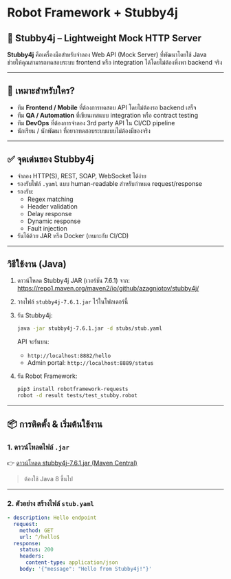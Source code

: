 # Robot Framework + Stubby4j
## 🚀 Stubby4j – Lightweight Mock HTTP Server

**Stubby4j** คือเครื่องมือสำหรับจำลอง Web API (Mock Server) ที่พัฒนาโดยใช้ Java  
ช่วยให้คุณสามารถทดสอบระบบ frontend หรือ integration ได้โดยไม่ต้องพึ่งพา backend จริง

---

## 🔧 เหมาะสำหรับใคร?
- ทีม **Frontend / Mobile** ที่ต้องการทดสอบ API โดยไม่ต้องรอ backend เสร็จ
- ทีม **QA / Automation** ที่เขียนเทสแบบ integration หรือ contract testing
- ทีม **DevOps** ที่ต้องการจำลอง 3rd party API ใน CI/CD pipeline
- นักเรียน / นักพัฒนา ที่อยากทดสอบระบบแบบไม่ต้องมีของจริง

---

## ✅ จุดเด่นของ Stubby4j
- จำลอง HTTP(S), REST, SOAP, WebSocket ได้ง่าย
- รองรับไฟล์ `.yaml` แบบ human-readable สำหรับกำหนด request/response
- รองรับ:
  - Regex matching
  - Header validation
  - Delay response
  - Dynamic response
  - Fault injection
- รันได้ด้วย JAR หรือ Docker (เหมาะกับ CI/CD)

---

## วิธีใช้งาน (Java)

1. ดาวน์โหลด Stubby4j JAR (เวอร์ชัน 7.6.1) จาก:
   https://repo1.maven.org/maven2/io/github/azagniotov/stubby4j/

2. วางไฟล์ `stubby4j-7.6.1.jar` ไว้ในโฟลเดอร์นี้

3. รัน Stubby4j:
   ```bash
   java -jar stubby4j-7.6.1.jar -d stubs/stub.yaml
   ```
   API จะรันบน:
   - `http://localhost:8882/hello`
   - Admin portal: `http://localhost:8889/status`

4. รัน Robot Framework:
   ```bash
   pip3 install robotframework-requests
   robot -d result tests/test_stubby.robot
   ```

---

## 📦 การติดตั้ง & เริ่มต้นใช้งาน

### 1. ดาวน์โหลดไฟล์ `.jar`
👉 [ดาวน์โหลด stubby4j-7.6.1.jar (Maven Central)](https://repo1.maven.org/maven2/io/github/azagniotov/stubby4j/)

> ต้องใช้ Java 8 ขึ้นไป

---

### 2. ตัวอย่าง สร้างไฟล์ `stub.yaml`
```yaml
- description: Hello endpoint
  request:
    method: GET
    url: ^/hello$
  response:
    status: 200
    headers:
      content-type: application/json
    body: '{"message": "Hello from Stubby4j!"}'
